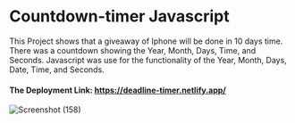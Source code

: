 # Countdown-timer Javascript


This Project shows that a giveaway of Iphone will be done in 10 days time. There was a countdown showing the Year, Month, Days, Time, and Seconds. Javascript was use for the functionality of the Year, Month, Days, Date, Time, and Seconds.

#### The Deployment Link: https://deadline-timer.netlify.app/





![Screenshot (158)](https://user-images.githubusercontent.com/88320958/200161274-755d56fe-86b7-4a0a-a22d-55eb4f2b2667.png)

